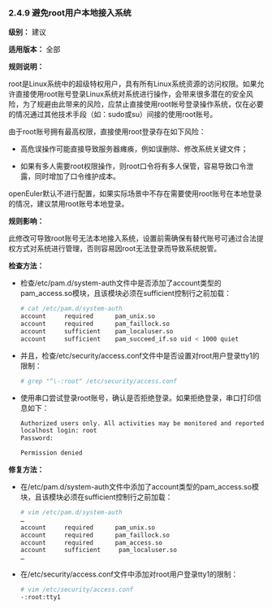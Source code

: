 ### 2.4.9 避免root用户本地接入系统

**级别：** 建议

**适用版本：** 全部

**规则说明：** 

root是Linux系统中的超级特权用户，具有所有Linux系统资源的访问权限。如果允许直接使用root账号登录Linux系统对系统进行操作，会带来很多潜在的安全风险，为了规避由此带来的风险，应禁止直接使用root帐号登录操作系统，仅在必要的情况通过其他技术手段（如：sudo或su）间接的使用root账号。

由于root账号拥有最高权限，直接使用root登录存在如下风险：

* 高危误操作可能直接导致服务器瘫痪，例如误删除、修改系统关键文件；

* 如果有多人需要root权限操作，则root口令将有多人保管，容易导致口令泄露，同时增加了口令维护成本。

openEuler默认不进行配置，如果实际场景中不存在需要使用root账号在本地登录的情况，建议禁用root账号本地登录。

**规则影响：**

此修改可导致root账号无法本地接入系统，设置前需确保有替代账号可通过合法提权方式对系统进行管理，否则容易因root无法登录而导致系统脱管。

**检查方法：**

* 检查/etc/pam.d/system-auth文件中是否添加了account类型的pam_access.so模块，且该模块必须在sufficient控制行之前加载：

  ```bash
  # cat /etc/pam.d/system-auth
  account     required      pam_unix.so
  account     required      pam_faillock.so
  account     sufficient    pam_localuser.so
  account     sufficient    pam_succeed_if.so uid < 1000 quiet
  ```

* 并且，检查/etc/security/access.conf文件中是否设置对root用户登录tty1的限制：

  ```bash
  # grep "^\-:root" /etc/security/access.conf
  ```

* 使用串口尝试登录root账号，确认是否拒绝登录。如果拒绝登录，串口打印信息如下：

  ```bash
  Authorized users only. All activities may be monitored and reported.
  localhost login: root
  Password:
  
  Permission denied 
  ```

**修复方法：**

* 在/etc/pam.d/system-auth文件中添加了account类型的pam_access.so模块，且该模块必须在sufficient控制行之前加载：

  ```bash
  # vim /etc/pam.d/system-auth
  …
  account     required      pam_unix.so
  account     required      pam_faillock.so
  account     required      pam_access.so
  account     sufficient     pam_localuser.so
  …
  ```

* 在/etc/security/access.conf文件中添加对root用户登录tty1的限制：

  ```bash
  # vim /etc/security/access.conf
  -:root:tty1
  ```